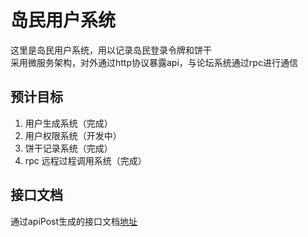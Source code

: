 # 岛民用户系统
这里是岛民用户系统，用以记录岛民登录令牌和饼干  
采用微服务架构，对外通过http协议暴露api，与论坛系统通过rpc进行通信  

## 预计目标
1. 用户生成系统（完成）
2. 用户权限系统（开发中）
3. 饼干记录系统（完成）
4. rpc 远程过程调用系统（完成）

## 接口文档
通过apiPost生成的接口文档[地址](https://docs.apipost.cn/preview/b58077f3ebc9caeb/6a197cc600cf6f5c)